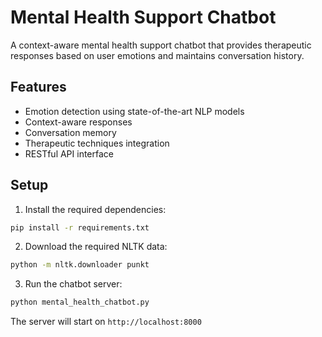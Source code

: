 # Mental Health Support Chatbot

A context-aware mental health support chatbot that provides therapeutic responses based on user emotions and maintains conversation history.

## Features

- Emotion detection using state-of-the-art NLP models
- Context-aware responses
- Conversation memory
- Therapeutic techniques integration
- RESTful API interface

## Setup

1. Install the required dependencies:
```bash
pip install -r requirements.txt
```

2. Download the required NLTK data:
```bash
python -m nltk.downloader punkt
```

3. Run the chatbot server:
```bash
python mental_health_chatbot.py
```

The server will start on `http://localhost:8000`

